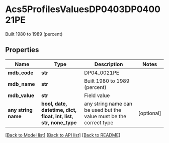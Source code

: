 # Acs5ProfilesValuesDP0403DP040021PE

Built 1980 to 1989 (percent)

## Properties
Name | Type | Description | Notes
------------ | ------------- | ------------- | -------------
**mdb_code** | **str** | DP04_0021PE | 
**mdb_name** | **str** | Built 1980 to 1989 (percent) | 
**mdb_value** | **str** | Field value | 
**any string name** | **bool, date, datetime, dict, float, int, list, str, none_type** | any string name can be used but the value must be the correct type | [optional]

[[Back to Model list]](../README.md#documentation-for-models) [[Back to API list]](../README.md#documentation-for-api-endpoints) [[Back to README]](../README.md)


